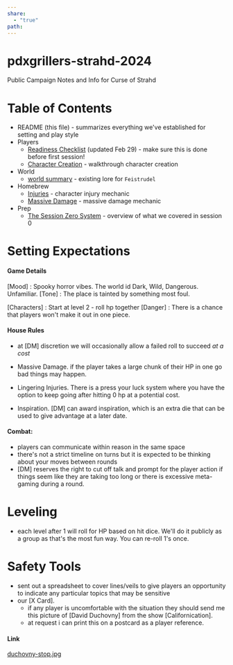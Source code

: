 ```yaml
---
share:
  - "true"
path: 
---
```



# pdxgrillers-strahd-2024
Public Campaign Notes and Info for Curse of Strahd


# Table of Contents

* README (this file) - summarizes everything we've established for setting and play style
* Players
	* [Readiness Checklist](./Players/Readiness%20Checklist.md) (updated Feb 29) - make sure this is done before first session!
	* [Character Creation](./Players/Character%20Creation.md) - walkthrough character creation
* World
	* [world summary](./world/world%20summary.md)  - existing lore for `Feistrudel`
* Homebrew
	* [Injuries](./homebrew/Injuries.md#) - character injury mechanic
	* [Massive Damage](./homebrew/Massive%2520Damage.md#) - massive damage mechanic
* Prep
	* [The Session Zero System](The%2520Session%2520Zero%2520System.md#) - overview of what we covered in session 0
# Setting Expectations

#### Game Details
[Mood] : Spooky horror vibes.  The world id Dark, Wild, Dangerous.  Unfamiliar.
[Tone] :  The place is tainted by something most foul.  

[Characters] : Start at level 2 - roll hp together
[Danger] : There is a chance that players won't make it out in one piece.

#### House Rules

* at [DM] discretion we will occasionally allow a failed roll to succeed *at a cost*
* Massive Damage.  if the player takes a large chunk of their HP in one go bad things may happen.
* Lingering Injuries.  There is a press your luck system where you have the option to keep going after hitting 0 hp at a potential cost.

* Inspiration.  [DM] can award inspiration, which is an extra die that can be used to give advantage at a later date.
#### Combat:

* players can communicate within reason in the same space
* there's not a strict timeline on turns but it is expected to be thinking about your moves between rounds
* [DM] reserves the right to cut off talk and prompt for the player action if things seem like they are taking too long or there is excessive meta-gaming during a round.

# Leveling

* each level after 1 will roll for HP based on hit dice.  We'll do it publicly as a group as that's the most fun way.  You can re-roll 1's once.

# Safety Tools

* sent out a spreadsheet to cover lines/veils to give players an opportunity to indicate any particular topics that may be sensitive
* our [X Card].  
	* if any player is uncomfortable with the situation they should send me this picture of [David Duchovny] from the show [Californication].
	* at request i can print this on a postcard as a player reference.


#### Link

[duchovny-stop.jpg](./images/duchovny-stop.jpg)